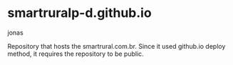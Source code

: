 # smartruralp-d.github.io
jonas

Repository that hosts the smartrural.com.br. Since it used github.io deploy method, it requires the repository to be public.
